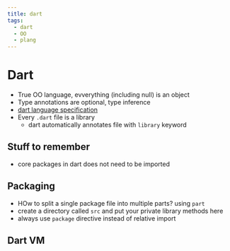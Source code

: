 ```yaml
---
title: dart
tags:
  - dart
  - OO
  - plang
---
```


# Dart

<TagLinks />

- True OO language, evverything (including null) is an object
- Type annotations are optional, type inference
- [dart language specification ](https://dart.dev/guides/language/specifications/DartLangSpec-v2.10.pdf)
- Every `.dart` file is a library
  - dart automatically annotates file with `library` keyword

## Stuff to remember

- core packages in dart does not need to be imported

## Packaging

- HOw to split a single package file into multiple parts? using `part`
- create a directory called `src` and put your private library methods here
- always use `package` directive instead of relative import

## Dart VM


<Footer />
